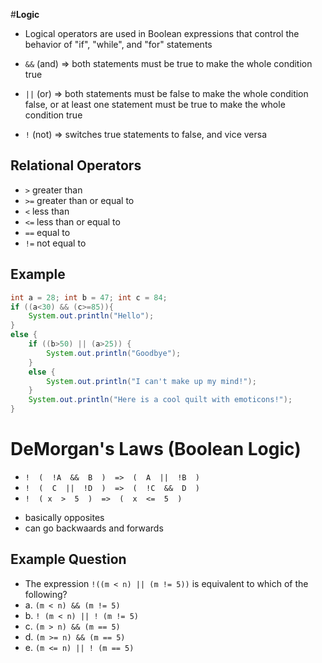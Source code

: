 #**Logic**
+ Logical operators are used in Boolean expressions that control the behavior of "if", "while", and "for" statements


+ `&&` (and) => both statements must be true to make the whole condition true
+ `||` (or) => both statements must be false to make the whole condition false, or at least one statement must be true to make the whole condition true
+ `!` (not) => switches true statements to false, and vice versa

## Relational Operators
+ `>`     greater than
+ `>=`    greater than or equal to
+ `<`     less than
+ `<=`    less than or equal to
+ `==`    equal to
+ `!=`   not equal to

## Example
```java
int a = 28; int b = 47; int c = 84;
if ((a<30) && (c>=85)){
    System.out.println("Hello");
}
else {
    if ((b>50) || (a>25)) {
        System.out.println("Goodbye");
    }
    else {
        System.out.println("I can't make up my mind!");
    }
    System.out.println("Here is a cool quilt with emoticons!");
}
```

# **DeMorgan's Laws (Boolean Logic)**
- `!  (  !A  &&  B  )  =>  (  A  ||  !B  )`
- `!  (  C  ||  !D  )  =>  (  !C  &&  D  )`
- `!  ( x  >  5  )  =>  (  x  <=  5  )`
+ basically opposites
+ can go backwaards and forwards

## Example Question
+ The expression `!((m < n) || (m != 5))` is equivalent to which of the following?
+ a. `(m < n) && (m != 5)`
+ b. `! (m < n) || ! (m != 5)`
+ c. `(m > n) && (m == 5)`
+ d. `(m >= n) && (m == 5)`
+ e. `(m <= n) || ! (m == 5)`
